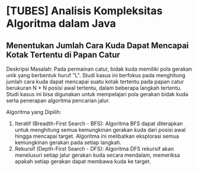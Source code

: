 # [TUBES] Analisis Kompleksitas Algoritma dalam Java

## Menentukan Jumlah Cara Kuda Dapat Mencapai Kotak Tertentu di Papan Catur
Deskripsi Masalah: Pada permainan catur, bidak kuda memiliki pola gerakan unik yang berbentuk huruf "L". Studi kasus ini berfokus pada menghitung jumlah cara kuda dapat mencapai suatu kotak tertentu pada papan catur berukuran N * N  posisi awal tertentu, dalam beberapa langkah tertentu. Studi kasus ini bisa digunakan untuk mempelajari pola gerakan bidak kuda serta penerapan algoritma pencarian jalur.

Algoritma yang Dipilih:
1. Iteratif (Breadth-First Search - BFS): Algoritma BFS dapat diterapkan untuk menghitung semua kemungkinan gerakan kuda dari posisi awal hingga mencapai target. Algoritma ini melibatkan eksplorasi semua kemungkinan gerakan pada setiap langkah.
2. Rekursif (Depth-First Search - DFS): Algoritma DFS rekursif akan menelusuri setiap jalur gerakan kuda secara mendalam, memeriksa apakah setiap gerakan dapat membawa kuda ke target.
